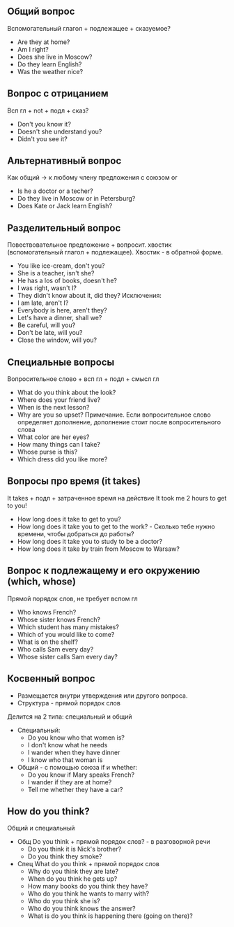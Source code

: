## Общий вопрос
Вспомогательный глагол + подлежащее + сказуемое?
- Are they at home?
- Am I right?
- Does she live in Moscow?
- Do they learn English?
- Was the weather nice?
## Вопрос с отрицанием
Всп гл + not + подл + сказ?
- Don't you know it?
- Doesn't she understand you?
- Didn't you see it?
## Альтернативный вопрос
Как общий -> к любому члену предложения с союзом or
- Is he a doctor or a techer?
- Do they live in Moscow or in Petersburg?
- Does Kate or Jack learn English?
## Разделительный вопрос
Повествовательное предложение + вопросит. хвостик (вспомогательный глагол + подлежащее). Хвостик - в обратной форме.
- You like ice-cream, don't you?
- She is a teacher, isn't she?
- He has a los of books, doesn't he?
- I was right, wasn't I?
- They didn't know about it, did they?
Исключения:
- I am late, aren't I?
- Everybody is here, aren't they?
- Let's have a dinner, shall we?
- Be careful, will you?
- Don't be late, will you?
- Close the window, will you?
## Специальные вопросы
Вопросительное слово + всп гл + подл + смысл гл
- What do you think about the look?
- Where does your friend live?
- When is the next lesson?
- Why are you so upset?
Примечание. Если вопросительное слово определяет дополнение, дополнение стоит после вопросительного слова
- What color are her eyes?
- How many things can I take?
- Whose purse is this?
- Which dress did you like more?
## Вопросы про время (it takes)
It takes + подл + затраченное время на действие
It took me 2 hours to get to you!
- How long does it take to get to you?
- How long does it take you to get to the work? - Сколько тебе нужно времени, чтобы добраться до работы?
- How long does it take you to study to be a doctor?
- How long does it take by train from Moscow to Warsaw?
## Вопрос к подлежащему и его окружению (which, whose)
Прямой порядок слов, не требует вспом гл
- Who knows French?
- Whose sister knows French?
- Which student has many mistakes?
- Which of you would like to come?
- What is on the shelf?
- Who calls Sam every day?
- Whose sister calls Sam every day?
## Косвенный вопрос
- Размещается внутри утверждения или другого вопроса.
- Структура - прямой порядок слов

Делится на 2 типа: специальный и общий
- Специальный:
	- Do you know who that women is?
	- I don't know what he needs
	- I wander when they have dinner
	- I know who that woman is
- Общий - c помощью союза if и whether:
	- Do you know if Mary speaks French?
	- I wander if they are at home?
	- Tell me whether they have a car?

## How do you think? 
Общий и специальный
- Общ Do you think + прямой порядок слов? - в разговорной речи
	- Do you think it is Nick's brother?
	- Do you think they smoke?
- Спец What do you think + прямой порядок слов
	- Why do you think they are late?
	- When do you think he gets up?
	- How many books do you think they have?
	- Who do you think he wants to marry with?
	- Who do you think she is?
	- Who do you think knows the answer?
	- What is do you think is happening there (going on there)?

